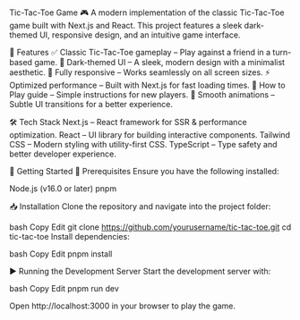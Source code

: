 Tic-Tac-Toe Game 🎮
A modern implementation of the classic Tic-Tac-Toe game built with Next.js and React. This project features a sleek dark-themed UI, responsive design, and an intuitive game interface.

🚀 Features
✅ Classic Tic-Tac-Toe gameplay – Play against a friend in a turn-based game.
🌙 Dark-themed UI – A sleek, modern design with a minimalist aesthetic.
📱 Fully responsive – Works seamlessly on all screen sizes.
⚡ Optimized performance – Built with Next.js for fast loading times.
📄 How to Play guide – Simple instructions for new players.
🎨 Smooth animations – Subtle UI transitions for a better experience.

🛠 Tech Stack
Next.js – React framework for SSR & performance optimization.
React – UI library for building interactive components.
Tailwind CSS – Modern styling with utility-first CSS.
TypeScript – Type safety and better developer experience.


🚀 Getting Started
📌 Prerequisites
Ensure you have the following installed:

Node.js (v16.0 or later)
pnpm

📥 Installation
Clone the repository and navigate into the project folder:

bash
Copy
Edit
git clone https://github.com/yourusername/tic-tac-toe.git
cd tic-tac-toe
Install dependencies:

bash
Copy
Edit
pnpm install

▶️ Running the Development Server
Start the development server with:

bash
Copy
Edit
pnpm run dev

Open http://localhost:3000 in your browser to play the game.
